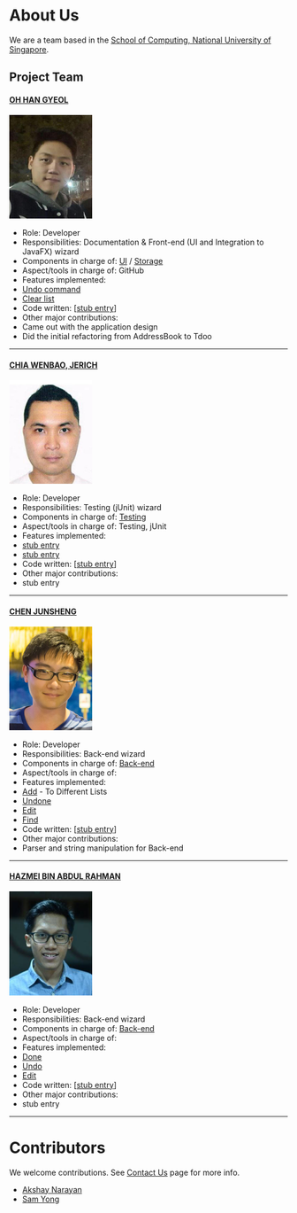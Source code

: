 # About Us

We are a team based in the [School of Computing, National University of Singapore](http://www.comp.nus.edu.sg).
<!-- @@author A0139920A -->
## Project Team

#### [OH HAN GYEOL](https://github.com/Leook0209)
<img src="images/han.jpg" width="150"><br>
* Role: Developer <br>
* Responsibilities: Documentation & Front-end (UI and Integration to JavaFX) wizard
* Components in charge of: [UI]() / [Storage]()
* Aspect/tools in charge of: GitHub
* Features implemented:  
 * [Undo command]()
 * [Clear list]()
* Code written: [[stub entry]()]
* Other major contributions:
 * Came out with the application design
 * Did the initial refactoring from AddressBook to Tdoo

-----

#### [CHIA WENBAO, JERICH](https://github.com/JerichChia) <br>
<img src="images/jerich.jpg" width="150"><br>
* Role: Developer <br>
* Responsibilities: Testing (jUnit) wizard
* Components in charge of: [Testing]()
* Aspect/tools in charge of: Testing, jUnit
* Features implemented:  
 * [stub entry]()
 * [stub entry]()
* Code written: [[stub entry]()]
* Other major contributions:
 * stub entry


-----

#### [CHEN JUNSHENG](https://github.com/jsfr0st)
<img src="images/junsheng.jpg" width="150"><br>
* Role: Developer <br>
* Responsibilities: Back-end wizard
* Components in charge of: [Back-end]()
* Aspect/tools in charge of:
* Features implemented:  
 * [Add]() - To Different Lists
 * [Undone]()
 * [Edit]()
 * [Find]()
* Code written: [[stub entry]()]
* Other major contributions:
 * Parser and string manipulation for Back-end


-----

#### [HAZMEI BIN ABDUL RAHMAN](https://github.com/hazmei)
<img src="images/hazmei.jpg" width="150"><br>
* Role: Developer <br>
* Responsibilities: Back-end wizard
* Components in charge of: [Back-end]()
* Aspect/tools in charge of:
* Features implemented:  
 * [Done]()
 * [Undo]()
 * [Edit]()
* Code written: [[stub entry]()]
* Other major contributions:
 * stub entry


-----

# Contributors

We welcome contributions. See [Contact Us](ContactUs.md) page for more info.

* [Akshay Narayan](https://github.com/se-edu/addressbook-level4/pulls?q=is%3Apr+author%3Aokkhoy)
* [Sam Yong](https://github.com/se-edu/addressbook-level4/pulls?q=is%3Apr+author%3Amauris)
